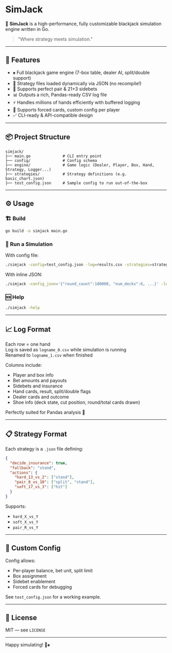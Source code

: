 # SimJack

🎲 **SimJack** is a high-performance, fully customizable blackjack simulation engine written in Go.

> "Where strategy meets simulation."

---

## 🚀 Features

- ♠️ Full blackjack game engine (7-box table, dealer AI, split/double support)
- 🧠 Strategy files loaded dynamically via JSON (no recompile!)
- 💼 Supports perfect pair & 21+3 sidebets
- 📊 Outputs a rich, Pandas-ready CSV log file
- ⚡ Handles millions of hands efficiently with buffered logging
- 🧪 Supports forced cards, custom config per player
- ✅ CLI-ready & API-compatible design

---

## 📦 Project Structure

```
simjack/
├── main.go              # CLI entry point
├── config/              # Config schema
├── engine/              # Game logic (Dealer, Player, Box, Hand, Strategy, Logger...)
├── strategies/          # Strategy definitions (e.g. basic_chart.json)
├── test_config.json     # Sample config to run out-of-the-box
```

---

## ⚙️ Usage

### 🏗 Build

```bash
go build -o simjack main.go
```

### 🧪 Run a Simulation

With config file:

```bash
./simjack -config=test_config.json -log=results.csv -strategies=strategies/
```

With inline JSON:

```bash
./simjack -config_json='{"round_count":100000, "num_decks":6, ...}' -log=results.csv
```

### 🆘 Help

```bash
./simjack -help
```

---

## 📈 Log Format

Each row = one hand  
Log is saved as `logname_0.csv` while simulation is running  
Renamed to `logname_1.csv` when finished

Columns include:

- Player and box info
- Bet amounts and payouts
- Sidebets and insurance
- Hand cards, result, split/double flags
- Dealer cards and outcome
- Shoe info (deck state, cut position, round/total cards drawn)

Perfectly suited for Pandas analysis 🎯

---

## 📋 Strategy Format

Each strategy is a `.json` file defining:

```json
{
  "decide_insurance": true,
  "fallback": "stand",
  "actions": {
    "hard_13_vs_2": ["stand"],
    "pair_8_vs_10": ["split", "stand"],
    "soft_17_vs_3": ["hit"]
  }
}
```

Supports:
- `hard_X_vs_Y`
- `soft_X_vs_Y`
- `pair_R_vs_Y`

---

## 🔬 Custom Config

Config allows:
- Per-player balance, bet unit, split limit
- Box assignment
- Sidebet enablement
- Forced cards for debugging

See `test_config.json` for a working example.

---

## 📄 License

MIT — see `LICENSE`

---

Happy simulating! 🧠♠️
